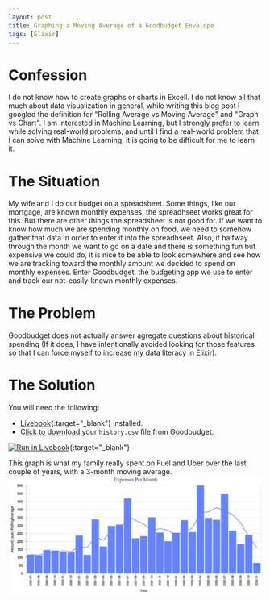 ```yaml
---
layout: post
title: Graphing a Moving Average of a Goodbudget Envelope
tags: [Elixir]
---
```


# Confession

I do not know how to create graphs or charts in Excell. I do not know all that much about data visualization in general, while writing this blog post I googled the definition for "Rolling Average vs Moving Average" and "Graph vs Chart". I am interested in Machine Learning, but I strongly prefer to learn while solving real-world problems, and until I find a real-world problem that I can solve with Machine Learning, it is going to be difficult for me to learn it.

# The Situation

My wife and I do our budget on a spreadsheet. Some things, like our mortgage, are known monthly expenses, the spreadhseet works great for this. But there are other things the spreadsheet is not good for. If we want to know how much we are spending monthly on food, we need to somehow gather that data in order to enter it into the spreadhseet. Also, if halfway through the month we want to go on a date and there is something fun but expensive we could do, it is nice to be able to look somewhere and see how we are tracking toward the monthly amount we decided to spend on monthly expenses. Enter Goodbudget, the budgeting app we use to enter and track our not-easily-known monthly expenses.

# The Problem

Goodbudget does not actually answer agregate questions about historical spending (If it does, I have intentionally avoided looking for those features so that I can force myself to increase my data literacy in Elixir).

# The Solution

You will need the following:

- [Livebook](https://livebook.dev/){:target="_blank"} installed.
- [Click to download](https://goodbudget.com/transactions/export) your `history.csv` file from Goodbudget.


[![Run in Livebook](https://livebook.dev/badge/v1/blue.svg)](https://livebook.dev/run?url=https%3A%2F%2Fdewetblomerus.com%2Fassets%2Flivebooks%2Fgoodbudget.livemd){:target="_blank"}

This graph is what my family really spent on Fuel and Uber over the last couple of years, with a 3-month moving average.
![image tooltip here](/assets/images/goodbudget-moving-average.png)
